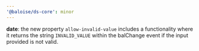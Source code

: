```yaml
---
'@baloise/ds-core': minor
---
```


**date**: the new property `allow-invalid-value` includes a functionality where it returns the string `INVALID_VALUE` within the balChange event if the input provided is not valid.
